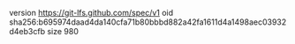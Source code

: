 version https://git-lfs.github.com/spec/v1
oid sha256:b695974daad4da140cfa71b80bbbd882a42fa1611d4a1498aec03932d4eb3cfb
size 980
